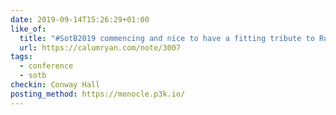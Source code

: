 ```yaml
---
date: 2019-09-14T15:26:29+01:00
like_of:
  title: "#SotB2019 commencing and nice to have a fitting tribute to Rupert on stage 👍"
  url: https://calumryan.com/note/3007
tags:
  - conference
  - sotb
checkin: Conway Hall
posting_method: https://monocle.p3k.io/
---
```

